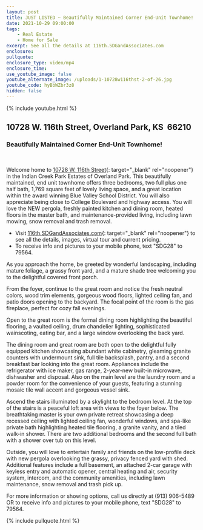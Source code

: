```yaml
---
layout: post
title: JUST LISTED ~ Beautifully Maintained Corner End-Unit Townhome!
date: 2021-10-29 09:00:00
tags:
    - Real Estate
    - Home for Sale
excerpt: See all the details at 116th.SDGandAssociates.com
enclosure:
pullquote:
enclosure_type: video/mp4
enclosure_time:
use_youtube_image: false
youtube_alternate_image: /uploads/1-10728w116thst-2-of-26.jpg
youtube_code: hyBbWZbr3z8
hidden: false
---
```

{% include youtube.html %}

## 10728 W. 116th Street, Overland Park, KS&nbsp; 66210

### Beautifully Maintained Corner End-Unit Townhome\!

&nbsp;

Welcome home to [10728 W. 116th Street](http://116th.SDGandAssociates.com){: target="_blank" rel="noopener"} in the Indian Creek Park Estates of Overland Park. This beautifully maintained, end unit townhome offers three bedrooms, two full plus one half bath, 1,769 square feet of lovely living space, and a great location within the award winning Blue Valley School District. You will also appreciate being close to College Boulevard and highway access. You will love the NEW pergola, freshly painted kitchen and dining room, heated floors in the master bath, and maintenance-provided living, including lawn mowing, snow removal and trash removal.

* Visit [116th.SDGandAssociates.com](http://116th.SDGandAssociates.com){: target="_blank" rel="noopener"} to see all the details, images, virtual tour and current pricing.
* To receive info and pictures to your mobile phone, text "SDG28" to 79564.

As you approach the home, be greeted by wonderful landscaping, including mature foliage, a grassy front yard, and a mature shade tree welcoming you to the delightful covered front porch.

From the foyer, continue to the great room and notice the fresh neutral colors, wood trim elements, gorgeous wood floors, lighted ceiling fan, and patio doors opening to the backyard. The focal point of the room is the gas fireplace, perfect for cozy fall evenings.&nbsp;

Open to the great room is the formal dining room highlighting the beautiful flooring, a vaulted ceiling, drum chandelier lighting, sophisticated wainscoting, eating bar, and a large window overlooking the back yard.

The dining room and great room are both open to the delightful fully equipped kitchen showcasing abundant white cabinetry, gleaming granite counters with undermount sink, full tile backsplash, pantry, and a second breakfast bar looking into the great room. Appliances include the refrigerator with ice maker, gas range, 2-year-new built-in microwave, dishwasher and disposal. Also on the main level are the laundry room and a powder room for the convenience of your guests, featuring a stunning mosaic tile wall accent and gorgeous vessel sink.

Ascend the stairs illuminated by a skylight to the bedroom level. At the top of the stairs is a peaceful loft area with views to the foyer below. The breathtaking master is your own private retreat showcasing a deep recessed ceiling with lighted ceiling fan, wonderful windows, and spa-like private bath highlighting heated tile flooring, a granite vanity, and a tiled walk-in shower. There are two additional bedrooms and the second full bath with a shower over tub on this level.

Outside, you will love to entertain family and friends on the low-profile deck with new pergola overlooking the grassy, privacy fenced yard with shed. Additional features include a full basement, an attached 2-car garage with keyless entry and automatic opener, central heating and air, security system, intercom, and the community amenities, including lawn maintenance, snow removal and trash pick up.

For more information or showing options, call us directly at (913) 906-5489 OR to receive info and pictures to your mobile phone, text "SDG28" to 79564.

{% include pullquote.html %}
